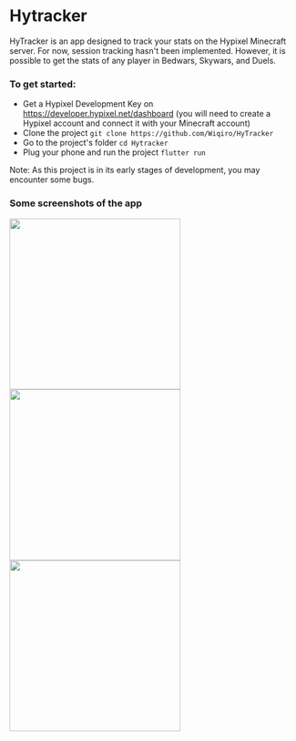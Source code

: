 # Hytracker

HyTracker is an app designed to track your stats on the Hypixel Minecraft server. For now, session tracking hasn't been implemented. However, it is possible to get the stats of any player in Bedwars, Skywars, and Duels.

### To get started:
- Get a Hypixel Development Key on https://developer.hypixel.net/dashboard (you will need to create a Hypixel account and connect it with your Minecraft account)
- Clone the project `git clone https://github.com/Wiqiro/HyTracker`
- Go to the project's folder `cd Hytracker`
- Plug your phone and run the project `flutter run`

Note: As this project is in its early stages of development, you may encounter some bugs.

### Some screenshots of the app
<img src="https://github.com/Wiqiro/HyTracker/assets/85551152/4c910d0d-d350-44c3-bd28-091e3d01717e" width="300" />
<img src="https://github.com/Wiqiro/HyTracker/assets/85551152/f8adc217-ebbb-49d6-a14f-ceee53ce5f2a" width="300" />
<img src="https://github.com/Wiqiro/HyTracker/assets/85551152/2a552036-ae6d-476c-8e07-513371f3a56f" width="300" />
